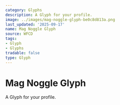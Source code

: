 ```yaml
---
category: Glyphs
description: A Glyph for your profile.
image: ../images/mag-noggle-glyph-be0c8d813a.png
last_updated: '2025-09-17'
name: Mag Noggle Glyph
source: WFCD
tags:
- Glyph
- Glyphs
tradable: false
type: Glyph
---
```


# Mag Noggle Glyph

A Glyph for your profile.

